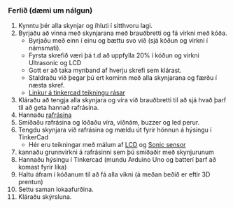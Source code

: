 ### Ferlið (dæmi um nálgun)

1. Kynntu þér alla skynjar og íhluti í sitthvoru lagi.
1. Byrjaðu að vinna með skynjarana með brauðbretti og fá virkni með kóða.<br> 
    - Byrjaðu með einn í einu og bættu svo við (sjá kóðun og virkni í námsmati).
    - Fyrsta skrefið væri þá t.d að uppfylla 20% í kóðun og virkni Ultrasonic og LCD
    - Gott er að taka mynband af hverju skrefi sem klárast. <br>
    - Staldraðu við þegar þú ert kominn með alla skynjarana og færðu í næsta skref.
    - [Linkur á tinkercad teikningu rásar](https://www.tinkercad.com/things/1wePg2VgxMI)
1. Kláraðu að tengja alla skynjara og víra við brauðbretti til að sjá hvað þarf til að geta hannað rafrásina.
1. Hannaðu [rafrásina](https://github.com/VESM2VT/H20/wiki/Rafr%C3%A1sir)
1. Smíðaðu rafrásina og lóðaðu víra, viðnám, buzzer og led perur. 
1. Tengdu skynjara við rafrásina og mældu út fyrir hönnun á hýsingu í TinkerCad
    - Hér eru teikningar með málum af [LCD](https://github.com/VESM2VT/H20/blob/master/Myndir/2x16lcd_dimension.jpg) og [Sonic sensor](https://github.com/VESM2VT/H20/blob/master/Myndir/HC-SR04-Dimensions.jpg)
1. kannaðu grunnvirkni á rafrásinni sem þú smíðaðir með skynjurunum
1. Hannaðu hýsingu í Tinkercad (mundu Arduino Uno og batterí þarf að komast fyrir líka)
1. Haltu áfram í kóðanum til að fá alla vikni (á meðan beðið er eftir 3D prentun)
1. Settu saman lokaafurðina.
1. Kláraðu skýrsluna.
